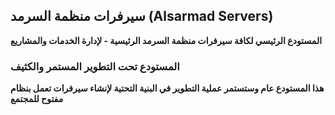 ## سيرفرات منظمة السرمد (Alsarmad Servers)
**المستودع الرئيسي لكافة سيرفرات منظمة السرمد الرئيسية - لإدارة الخدمات والمشاريع**
### المستودع تحت التطوير المستمر والكثيف
**هذا المستودع عام وستستمر عملية التطوير في البنية التحتية لإنشاء سيرفرات تعمل بنظام مفتوح للمجتمع**
